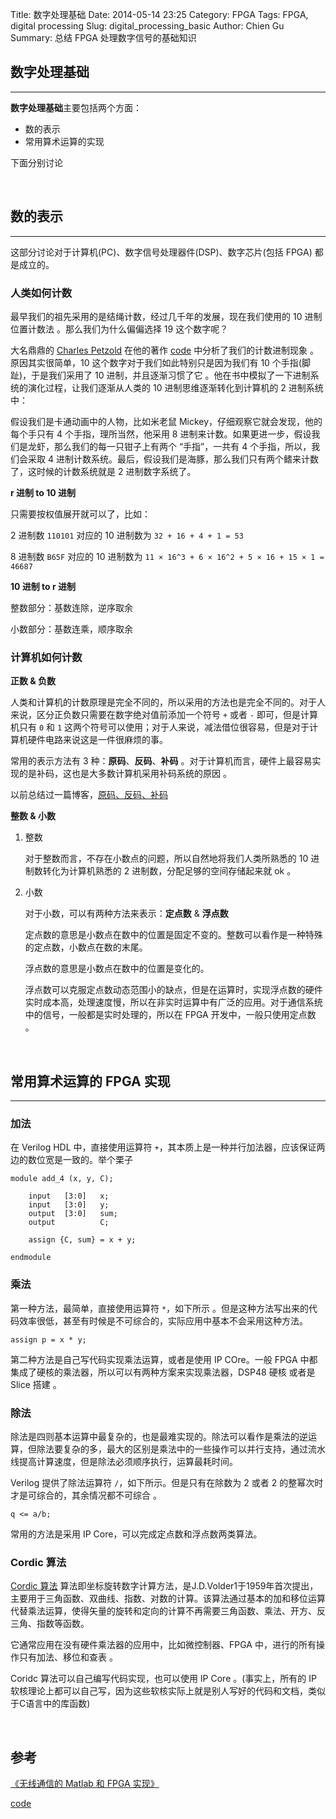 Title: 数字处理基础
Date: 2014-05-14 23:25
Category: FPGA
Tags: FPGA, digital processing
Slug: digital_processing_basic
Author: Chien Gu
Summary: 总结 FPGA 处理数字信号的基础知识

## 数字处理基础
* * *

**数字处理基础**主要包括两个方面：

+ 数的表示
+ 常用算术运算的实现

下面分别讨论

<br>

## 数的表示
* * *

这部分讨论对于计算机(PC)、数字信号处理器件(DSP)、数字芯片(包括 FPGA) 都是成立的。

### 人类如何计数

最早我们的祖先采用的是结绳计数，经过几千年的发展，现在我们使用的 10 进制位置计数法 。那么我们为什么偏偏选择 19 这个数字呢？

大名鼎鼎的 [Charles Petzold][CP] 在他的著作 [code][code] 中分析了我们的计数进制现象 。原因其实很简单，10 这个数字对于我们如此特别只是因为我们有 10 个手指(脚趾)，于是我们采用了 10 进制，并且逐渐习惯了它 。他在书中模拟了一下进制系统的演化过程，让我们逐渐从人类的 10 进制思维逐渐转化到计算机的 2 进制系统中：

假设我们是卡通动画中的人物，比如米老鼠 Mickey，仔细观察它就会发现，他的每个手只有 4 个手指，理所当然，他采用 8 进制来计数。如果更进一步，假设我们是龙虾，那么我们的每一只钳子上有两个 “手指”，一共有 4 个手指，所以，我们会采取 4 进制计数系统。最后，假设我们是海豚，那么我们只有两个鳍来计数了，这时候的计数系统就是 2 进制数字系统了。

**r 进制 to 10 进制**

只需要按权值展开就可以了，比如： 

2 进制数 `110101` 对应的 10 进制数为 `32 + 16 + 4 + 1 = 53` 

8 进制数 `B65F` 对应的 10 进制数为 `11 × 16^3 + 6 × 16^2 + 5 × 16 + 15 × 1 = 46687`

**10 进制 to r 进制**

整数部分：基数连除，逆序取余

小数部分：基数连乘，顺序取余

[CP]:http://en.wikipedia.org/wiki/Charles_Petzold
[code]:http://book.douban.com/subject/4822685/

### 计算机如何计数

**正数 & 负数**

人类和计算机的计数原理是完全不同的，所以采用的方法也是完全不同的。对于人来说，区分正负数只需要在数字绝对值前添加一个符号 `+` 或者 `-` 即可，但是计算机只有 `0` 和 `1` 这两个符号可以使用；对于人来说，减法借位很容易，但是对于计算机硬件电路来说这是一件很麻烦的事。

常用的表示方法有 3 种：**原码**、**反码**、**补码** 。对于计算机而言，硬件上最容易实现的是补码，这也是大多数计算机采用补码系统的原因 。

以前总结过一篇博客，[原码、反码、补码][blog1]

**整数 & 小数**

1. 整数

    对于整数而言，不存在小数点的问题，所以自然地将我们人类所熟悉的 10 进制数转化为计算机熟悉的 2 进制数，分配足够的空间存储起来就 ok 。

2. 小数

    对于小数，可以有两种方法来表示：**定点数** & **浮点数**
    
    定点数的意思是小数点在数中的位置是固定不变的。整数可以看作是一种特殊的定点数，小数点在数的末尾。
    
    浮点数的意思是小数点在数中的位置是变化的。
    
    浮点数可以克服定点数动态范围小的缺点，但是在运算时，实现浮点数的硬件实时成本高，处理速度慢，所以在非实时运算中有广泛的应用。对于通信系统中的信号，一般都是实时处理的，所以在 FPGA 开发中，一般只使用定点数 。

[blog1]: http://guqian110.github.io/pages/2014/03/19/signed_number_representations.html

<br>

## 常用算术运算的 FPGA 实现
* * *

### 加法

在 Verilog HDL 中，直接使用运算符 `+`，其本质上是一种并行加法器，应该保证两边的数位宽是一致的。举个栗子

    module add_4 (x, y, C);
    
        input   [3:0]   x;
        input   [3:0]   y;
        output  [3:0]   sum;
        output          C;
        
        assign {C, sum} = x + y;
        
    endmodule

### 乘法

第一种方法，最简单，直接使用运算符 `*`，如下所示 。但是这种方法写出来的代码效率很低，甚至有时候是不可综合的，实际应用中基本不会采用这种方法。

    assign p = x * y;

第二种方法是自己写代码实现乘法运算，或者是使用 IP COre。一般 FPGA 中都集成了硬核的乘法器，所以可以有两种方案来实现乘法器，DSP48 硬核 或者是 Slice 搭建 。

### 除法

除法是四则基本运算中最复杂的，也是最难实现的。除法可以看作是乘法的逆运算，但除法要复杂的多，最大的区别是乘法中的一些操作可以并行支持，通过流水线提高计算速度，但是除法必须顺序执行，运算最耗时间。

Verilog 提供了除法运算符 `/`，如下所示。但是只有在除数为 2 或者 2 的整幂次时才是可综合的，其余情况都不可综合 。

    q <= a/b;
常用的方法是采用 IP Core，可以完成定点数和浮点数两类算法。

### Cordic 算法

[Cordic 算法][cordic] 算法即坐标旋转数字计算方法，是J.D.Volder1于1959年首次提出，主要用于三角函数、双曲线、指数、对数的计算。该算法通过基本的加和移位运算代替乘法运算，使得矢量的旋转和定向的计算不再需要三角函数、乘法、开方、反三角、指数等函数。

它通常应用在没有硬件乘法器的应用中，比如微控制器、FPGA 中，进行的所有操作只有加法、移位和查表 。

Coridc 算法可以自己编写代码实现，也可以使用 IP Core 。(事实上，所有的 IP 软核理论上都可以自己写，因为这些软核实际上就是别人写好的代码和文档，类似于C语言中的库函数)

[cordic]: http://en.wikipedia.org/wiki/CORDIC

<br>

## 参考

[《无线通信的 Matlab 和 FPGA 实现》](http://book.douban.com/subject/3795386/)

[code](http://book.douban.com/subject/4822685/)
